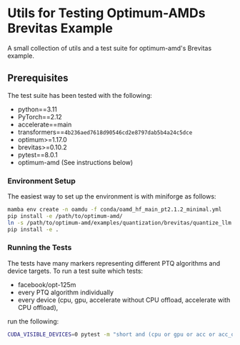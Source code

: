 # Utils for Testing Optimum-AMDs Brevitas Example

A small collection of utils and a test suite for optimum-amd's Brevitas example.

## Prerequisites

The test suite has been tested with the following:
 - python==3.11
 - PyTorch==2.12
 - accelerate==main
 - transformers==`4b236aed7618d90546cd2e8797dab5b4a24c5dce`
 - optimum>=1.17.0
 - brevitas>=0.10.2
 - pytest==8.0.1
 - optimum-amd (See instructions below)

### Environment Setup

The easiest way to set up the environment is with miniforge as follows:

```bash
mamba env create -n oamdu -f conda/oamd_hf_main_pt2.1.2_minimal.yml
pip install -e /path/to/optimum-amd/
ln -s /path/to/optimum-amd/examples/quantization/brevitas/quantize_llm.py src/optimum_amd_utils/examples/
pip install -e .
```

### Running the Tests

The tests have many markers representing different PTQ algorithms and device targets.
To run a test suite which tests:
 - facebook/opt-125m
 - every PTQ algorithm individually
 - every device (cpu, gpu, accelerate without CPU offload, accelerate with CPU offload),

run the following:

```bash
CUDA_VISIBLE_DEVICES=0 pytest -m "short and (cpu or gpu or acc or acc_offload)"
```
